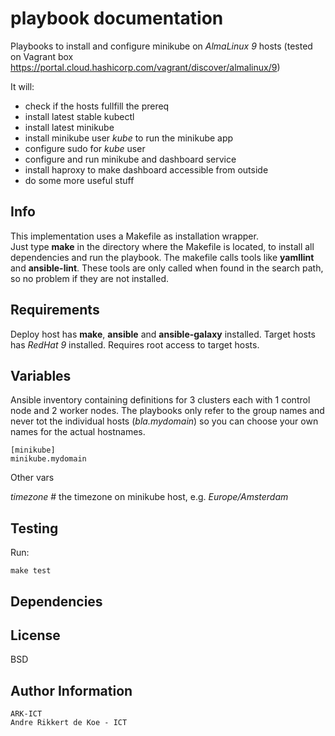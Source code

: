 playbook documentation
======================

Playbooks to install and configure minikube on *AlmaLinux 9* hosts
(tested on Vagrant box https://portal.cloud.hashicorp.com/vagrant/discover/almalinux/9)

It will:
- check if the hosts fullfill the prereq
- install latest stable kubectl
- install latest minikube
- install minikube user *kube* to run the minikube app
- configure sudo for *kube* user
- configure and run minikube and dashboard service
- install haproxy to make dashboard accessible from outside
- do some more useful stuff  


Info
----

This implementation uses a Makefile as installation wrapper.  
Just type **make** in the directory where the Makefile is located, to install all dependencies and run the playbook.
The makefile calls tools like **yamllint** and **ansible-lint**.
These tools are only called when found in the search path, so no problem if they are not installed.

Requirements
------------

Deploy host has **make**, **ansible** and **ansible-galaxy** installed.
Target hosts has *RedHat 9* installed.
Requires root access to target hosts.

Variables
---------

Ansible inventory containing definitions for
3 clusters each with 1 control node and 2 worker nodes.
The playbooks only refer to the group names and never tot the individual hosts (*bla.mydomain*) so you can choose your own names for the actual hostnames.

    [minikube]
    minikube.mydomain

Other vars

*timezone*  # the timezone on minikube host, e.g. *Europe/Amsterdam*

Testing
-------

Run:

    make test

Dependencies
------------

License
-------

BSD

Author Information
------------------

    ARK-ICT
    Andre Rikkert de Koe - ICT
